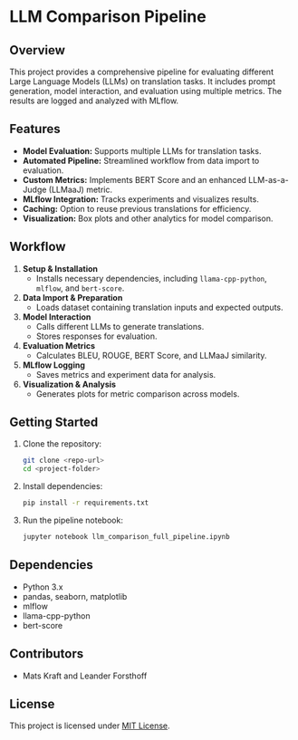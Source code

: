 # LLM Comparison Pipeline

## Overview

This project provides a comprehensive pipeline for evaluating different Large Language Models (LLMs) on translation tasks. It includes prompt generation, model interaction, and evaluation using multiple metrics. The results are logged and analyzed with MLflow.

## Features

- **Model Evaluation:** Supports multiple LLMs for translation tasks.
- **Automated Pipeline:** Streamlined workflow from data import to evaluation.
- **Custom Metrics:** Implements BERT Score and an enhanced LLM-as-a-Judge (LLMaaJ) metric.
- **MLflow Integration:** Tracks experiments and visualizes results.
- **Caching:** Option to reuse previous translations for efficiency.
- **Visualization:** Box plots and other analytics for model comparison.

## Workflow

1. **Setup & Installation**
   - Installs necessary dependencies, including `llama-cpp-python`, `mlflow`, and `bert-score`.
2. **Data Import & Preparation**
   - Loads dataset containing translation inputs and expected outputs.
3. **Model Interaction**
   - Calls different LLMs to generate translations.
   - Stores responses for evaluation.
4. **Evaluation Metrics**
   - Calculates BLEU, ROUGE, BERT Score, and LLMaaJ similarity.
5. **MLflow Logging**
   - Saves metrics and experiment data for analysis.
6. **Visualization & Analysis**
   - Generates plots for metric comparison across models.

## Getting Started

1. Clone the repository:
   ```sh
   git clone <repo-url>
   cd <project-folder>
   ```
2. Install dependencies:
   ```sh
   pip install -r requirements.txt
   ```
3. Run the pipeline notebook:
   ```sh
   jupyter notebook llm_comparison_full_pipeline.ipynb
   ```

## Dependencies

- Python 3.x
- pandas, seaborn, matplotlib
- mlflow
- llama-cpp-python
- bert-score

## Contributors

- Mats Kraft and Leander Forsthoff

## License

This project is licensed under [MIT License](LICENSE).

